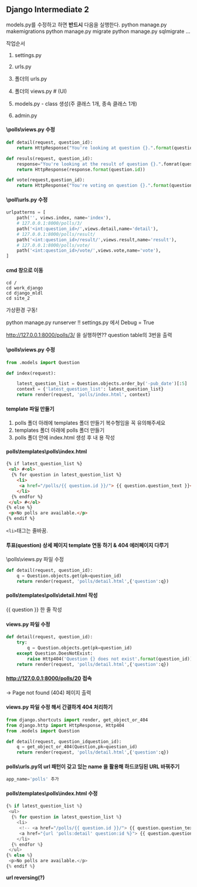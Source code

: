 ## Django Intermediate 2



models.py를 수정하고 하면 **반드시** 다음을 실행한다.
python manage.py makemigrations
python manage.py migrate 
python manage.py sqlmigrate ...



작업순서

1. settings.py
2. urls.py
3. 폴더의 urls.py

4. 폴더의 views.py # (UI)

5. models.py - class 생성(주 클래스 1개, 종속 클래스 1개)
6. admin.py



#### \polls\views.py 수정

```python
def detail(request, question_id):
    return HttpResponse("You're looking at question {}.".format(question_id))

def resuls(request, question_id):
    response="You're looking at the result of question {}.".fomrat(question_id)
    return HttpResponse(response.format(question.id))

def vote(request,question_id):
    return HttpResponse("You're voting on question {}.".format(question_id))
```



#### \poll\urls.py 수정

```python
urlpatterns = [
    path('', views.index, name='index'),
    # 127.0.0.1:8000/polls/3/
    path('<int:question_id>/',views.detail,name='detail'),
    # 127.0.0.1:8000/polls/result/
    path('<int:question_id>/result/',views.result,name='result'),
    # 127.0.0.1:8000/polls/vote/
    path('<int:question_id>/vote/',views.vote,name='vote'),
]

```



#### cmd 창으로 이동

```
cd / 
cd work_django
cd django_mldl
cd site_2
```

가상환경 구동!



python manage.py runserver
!! settings.py 에서 Debug = True



http://127.0.0.1:8000/polls/3/ 을 실행하면??
question table의 3번을 출력



#### \polls\views.py 수정

```python
from .models import Question

def index(request):

	latest_question_list = Question.objects.order_by('-pub_date')[:5]
	context = {'latest_question_list': latest_question_list}
	return render(request, 'polls/index.html', context)
```



#### template 파일 만들기

1. polls 폴더 아래에 templates 폴더 만들기 복수형임을 꼭 유의해주세요
2. templates 폴더 아래에 polls 폴더 만들기
3. polls 폴더 안에 index.html 생성 후 내 용 작성



#### polls\templates\polls\index.html

```html
{% if latest_question_list %}
 <ul> #<ol>
  {% for question in latest_question_list %}
    <li>
     <a href="/polls/{{ question.id }}/"> {{ question.question_text }}</a>
    </li>
  {% endfor %}
 </ul> #</ol>
{% else %}
 <p>No polls are available.</p>
{% endif %}
```

`<li>`태그는 줄바꿈.



#### 투표(question) 상세 페이지 template 연동 하기 & 404 에러페이지 다루기

\polls\views.py 파일 수정

```python
def detail(request, question_id):
	q = Question.objects.get(pk=question_id)
	return render(request, 'polls/detail.html',{'question':q})
```



#### polls\templates\polls\detail.html 작성

{{ question }} 한 줄 작성




#### views.py 파일 수정

```python
def detail(request, question_id):
    try:
        q = Question.objects.get(pk=question_id)
    except Question.DoesNotExist:
        raise Http404('Question {} does not exist'.format(question_id))
    return render(request, 'polls/detail.html',{'question':q})

```



#### http://127.0.0.1:8000/polls/20 접속

-> Page not found (404) 페이지 출력



#### views.py 파일 수정 해서 간결하게 404 처리하기

```python
from django.shortcuts import render, get_object_or_404
from django.http import HttpResponse, Http404
from .models import Question

def detail(request, question_idquestion_id):
	q = get_object_or_404(Question,pk=question_id)
	return render(request, 'polls/detail.html',{'question':q})
```



#### polls\urls.py의 url 패턴이 갖고 있는 name 을 활용해 하드코딩된 URL 바꿔주기

```python
app_name='polls' 추가
```



#### polls\templates\polls\index.html 수정

```python
{% if latest_question_list %}
 <ul>
  {% for question in latest_question_list %}
    <li>
     <!-- <a href="/polls/{{ question.id }}/"> {{ question.question_text }}</a> -->
     <a href="{url 'polls:detail' question:id %}"> {{ question.question_text }}</a> 이 줄 수정
    </li>
  {% endfor %}
 </ul>
{% else %}
 <p>No polls are available.</p>
{% endif %}
```

**url reversing(?)**



